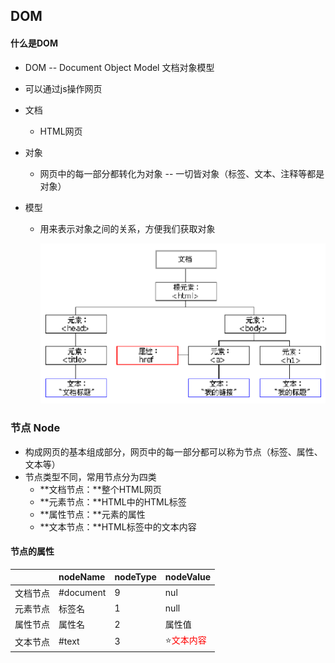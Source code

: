 ## DOM

#### 什么是DOM

- DOM -- Document Object Model 文档对象模型

- 可以通过js操作网页

- 文档 

  - HTML网页

- 对象

  - 网页中的每一部分都转化为对象  -- 一切皆对象（标签、文本、注释等都是对象）

- 模型

  - 用来表示对象之间的关系，方便我们获取对象

    <img src="./res/model.png"/>

### 节点 Node

- 构成网页的基本组成部分，网页中的每一部分都可以称为节点（标签、属性、文本等）
- 节点类型不同，常用节点分为四类
  - **文档节点：**整个HTML网页
  - **元素节点：**HTML中的HTML标签
  - **属性节点：**元素的属性
  - **文本节点：**HTML标签中的文本内容

#### 节点的属性

|          | nodeName  | nodeType | nodeValue |
| :------- | :-------- | -------- | --------- |
| 文档节点 | #document | 9        | nul       |
| 元素节点 | 标签名    | 1        | null      |
| 属性节点 | 属性名    | 2        | 属性值    |
| 文本节点 | #text     | 3        | ⭐<font color="red">文本内容</font> |